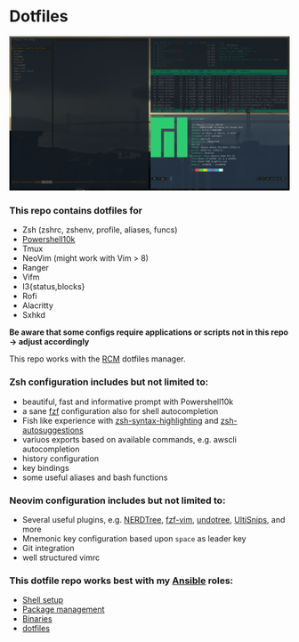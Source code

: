 # Dotfiles

![](screenshot.png)

### This repo contains dotfiles for

- Zsh (zshrc, zshenv, profile, aliases, funcs)
- [Powershell10k](https://github.com/romkatv/powerlevel10k)
- Tmux
- NeoVim (might work with Vim > 8)
- Ranger
- Vifm
- I3{status,blocks}
- Rofi
- Alacritty
- Sxhkd

**Be aware that some configs require applications or scripts not in this repo -> adjust accordingly**

This repo works with the [RCM](https://github.com/thoughtbot/rcm) dotfiles manager.

### Zsh configuration includes but not limited to:

- beautiful, fast and informative prompt with Powershell10k
- a sane [fzf](https://github.com/junegunn/fzf) configuration also for shell autocompletion
- Fish like experience with [zsh-syntax-highlighting](https://github.com/zsh-users/zsh-syntax-highlighting) and [zsh-autosuggestions](https://github.com/zsh-users/zsh-autosuggestions)
- variuos exports based on available commands, e.g. awscli autocompletion
- history configuration
- key bindings
- some useful aliases and bash functions

### Neovim configuration includes but not limited to:

- Several useful plugins, e.g. [NERDTree](https://github.com/preservim/nerdtree), [fzf-vim](https://github.com/junegunn/fzf.vim), [undotree](https://github.com/mbbill/undotree), [UltiSnips](https://github.com/SirVer/ultisnips), and more
- Mnemonic key configuration based upon `space` as leader key
- Git integration
- well structured vimrc

### This dotfile repo works best with my [Ansible](https://www.ansible.com/) roles:

- [Shell setup](https://repo.rootknecht.net/allaman/ansible-role-shell)
- [Package management](https://repo.rootknecht.net/allaman/ansible-role-packages)
- [Binaries](https://repo.rootknecht.net/allaman/ansible-role-binaries)
- [dotfiles](https://repo.rootknecht.net/allaman/ansible-role-dotfiles)

